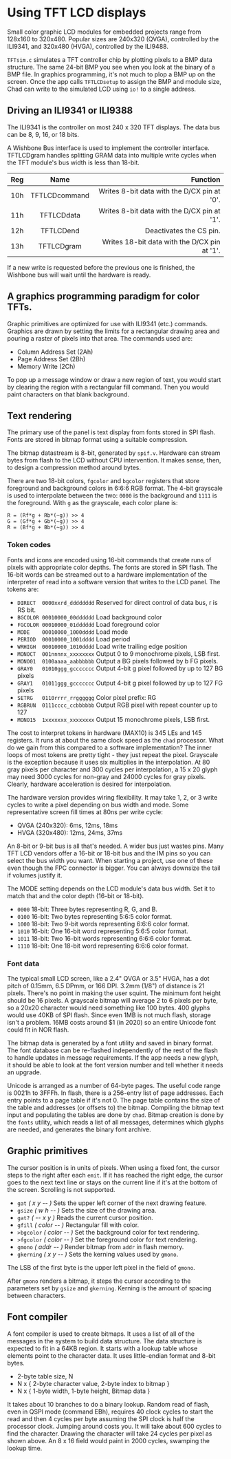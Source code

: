 # Using TFT LCD displays

Small color graphic LCD modules for embedded projects range from 128x160
to 320x480. Popular sizes are 240x320 (QVGA), controlled by the ILI9341,
and 320x480 (HVGA), controlled by the ILI9488.

`TFTsim.c` simulates a TFT controller chip by plotting pixels to a BMP data
structure. The same 24-bit BMP you see when you look at the binary of a BMP
file. In graphics programming, it's not much to plop a BMP up on the screen.
Once the app calls `TFTLCDsetup` to assign the BMP and module size,
Chad can write to the simulated LCD using `io!` to a single address.

## Driving an ILI9341 or ILI9388

The ILI9341 is the controller on most 240 x 320 TFT displays.
The data bus can be 8, 9, 16, or 18 bits.

A Wishbone Bus interface is used to implement the controller interface.
TFTLCDgram handles splitting GRAM data into multiple write cycles when the
TFT module's bus width is less than 18-bit.

|Reg|Name         |Function                                    |
|---|:-----------:|-------------------------------------------:|
|10h|TFTLCDcommand|Writes 8-bit data with the D/CX pin at '0'. |
|11h|TFTLCDdata   |Writes 8-bit data with the D/CX pin at '1'. |
|12h|TFTLCDend    |Deactivates the CS pin.                     |
|13h|TFTLCDgram   |Writes 18-bit data with the D/CX pin at '1'.|

If a new write is requested before the previous one is finished, the Wishbone
bus will wait until the hardware is ready.

## A graphics programming paradigm for color TFTs.

Graphic primitives are optimized for use with ILI9341 (etc.) commands.
Graphics are drawn by setting the limits for a rectangular drawing area and
pouring a raster of pixels into that area. The commands used are:

- Column Address Set (2Ah)
- Page Address Set (2Bh)
- Memory Write (2Ch)

To pop up a message window or draw a new region of text, you would start by
clearing the region with a rectangular fill command.
Then you would paint characters on that blank background.

## Text rendering

The primary use of the panel is text display from fonts stored in SPI flash.
Fonts are stored in bitmap format using a suitable compression.

The bitmap datastream is 8-bit, generated by `spif.v`. Hardware can stream bytes
from flash to the LCD without CPU intervention. It makes sense, then, to design
a compression method around bytes.

There are two 18-bit colors, `fgcolor` and `bgcolor` registers that store
foreground and background colors in 6:6:6 RGB format.
The 4-bit grayscale is used to interpolate between the two:
`0000` is the background and `1111` is the foreground.
With `g` as the grayscale, each color plane is:

```
R = (Rf*g + Rb*(~g)) >> 4
G = (Gf*g + Gb*(~g)) >> 4
R = (Bf*g + Bb*(~g)) >> 4
```

### Token codes

Fonts and icons are encoded using 16-bit commands that create runs of pixels
with appropriate color depths. The fonts are stored in SPI flash.
The 16-bit words can be streamed out to a hardware implementation of the interpreter
of read into a software version that writes to the LCD panel. The tokens are:

- `DIRECT  0000xxrd_dddddddd`  Reserved for direct control of data bus, r is RS bit.
- `BGCOLOR 00010000_00dddddd`  Load background color
- `FGCOLOR 00010000_01dddddd`  Load foreground color
- `MODE    00010000_1000dddd`  Load mode
- `PERIOD  00010000_1001dddd`  Load period
- `WRHIGH  00010000_1010dddd`  Load write trailing edge position
- `MONOCT  001nnnnx_xxxxxxxx`  Output 0 to 9 monochrome pixels, LSB first.
- `MONO01  0100aaaa_aabbbbbb`  Output a BG pixels followed by b FG pixels.
- `GRAY0   01010ggg_gccccccc`  Output 4-bit g pixel followed by up to 127 BG pixels
- `GRAY1   01011ggg_gccccccc`  Output 4-bit g pixel followed by up to 127 FG pixels
- `SETRG   0110rrrr_rrgggggg`  Color pixel prefix: RG
- `RGBRUN  0111cccc_ccbbbbbb`  Output RGB pixel with repeat counter up to 127
- `MONO15  1xxxxxxx_xxxxxxxx`  Output 15 monochrome pixels, LSB first.

The cost to interpret tokens in hardware (MAX10) is 345 LEs and 145 registers.
It runs at about the same clock speed as the `chad` processor.
What do we gain from this compared to a software implementation?
The inner loops of most tokens are pretty tight - they just repeat the pixel.
Grayscale is the exception because it uses six multiplies in the interpolation.
At 80 gray pixels per character and 300 cycles per interpolation, a 15 x 20 glyph
may need 3000 cycles for non-gray and 24000 cycles for gray pixels.
Clearly, hardware acceleration is desired for interpolation.

The hardware version provides wiring flexibility.
It may take 1, 2, or 3 write cycles to write a pixel depending on bus width and mode.
Some representative screen fill times at 80ns per write cycle:

- QVGA (240x320): 6ms, 12ms, 18ms
- HVGA (320x480): 12ms, 24ms, 37ms

An 8-bit or 9-bit bus is all that's needed. A wider bus just wastes pins.
Many TFT LCD vendors offer a 16-bit or 18-bit bus and the IM pins so you can
select the bus width you want. When starting a project, use one of these even
though the FPC connector is bigger. You can always downsize the tail if volumes
justify it.

The MODE setting depends on the LCD module's data bus width.
Set it to match that and the color depth (16-bit or 18-bit).

- `0000` 18-bit: Three bytes representing R, G, and B.
- `0100` 16-bit: Two bytes representing 5:6:5 color format.
- `1000` 18-bit: Two 9-bit words representing 6:6:6 color format.
- `1010` 16-bit: One 16-bit word representing 5:6:5 color format.
- `1011` 18-bit: Two 16-bit words representing 6:6:6 color format.
- `1110` 18-bit: One 18-bit word representing 6:6:6 color format.

### Font data

The typical small LCD screen, like a 2.4" QVGA or 3.5" HVGA,
has a dot pitch of 0.15mm, 6.5 DPmm, or 166 DPI.
3.2mm (1/8") of distance is 21 pixels.
There's no point in making the user squint.
The minimum font height should be 16 pixels.
A grayscale bitmap will average 2 to 6 pixels per byte, so a 20x20
character would need something like 100 bytes. 400 glyphs would use 40KB
of SPI flash. Since even 1MB is not much flash, storage isn't a problem.
16MB costs around $1 (in 2020) so an entire Unicode font could fit in NOR flash.

The bitmap data is generated by a font utility and saved in binary format.
The font database can be re-flashed independently of the rest of the flash
to handle updates in message requirements. If the app needs a new glyph, it should
be able to look at the font version number and tell whether it needs an upgrade.

Unicode is arranged as a number of 64-byte pages.
The useful code range is 0021h to 3FFFh.
In flash, there is a 256-entry list of page addresses.
Each entry points to a page table if it's not 0.
The page table contains the size of the table and 
addresses (or offsets to) the bitmap.
Compiling the bitmap text input and populating the tables are done by `chad`.
Bitmap creation is done by the `fonts` utility, which reads a list of all messages,
determines which glyphs are needed, and generates the binary font archive.

## Graphic primitives

The cursor position is in units of pixels. 
When using a fixed font, the cursor steps to the right after each `emit`.
If it has reached the right edge, the cursor goes to the next text line
or stays on the current line if it's at the bottom of the screen.
Scrolling is not supported.

- `gat` *( x y -- )* Sets the upper left corner of the next drawing feature.
- `gsize` *( w h -- )* Sets the size of the drawing area.
- `gat?` *( -- x y )* Reads the current cursor position.
- `gfill` *( color -- )* Rectangular fill with color.
- `>bgcolor` *( color -- )* Set the background color for text rendering.
- `>fgcolor` *( color -- )* Set the foreground color for text rendering.
- `gmono` *( addr -- )* Render bitmap from `addr` in flash memory.
- `gkerning` *( x y -- )* Sets the kerning values used by `gmono`.

The LSB of the first byte is the upper left pixel in the field of `gmono`.

After `gmono` renders a bitmap, it steps the cursor according to the
parameters set by `gsize` and `gkerning`.
Kerning is the amount of spacing between characters.

## Font compiler

A font compiler is used to create bitmaps.
It uses a list of all of the messages in the system to build data structure.
The data structure is expected to fit in a 64KB region.
It starts with a lookup table whose elements point to the character data.
It uses little-endian format and 8-bit bytes.

- 2-byte table size, N
- N x { 2-byte character value, 2-byte index to bitmap }
- N x { 1-byte width, 1-byte height, Bitmap data }

It takes about 10 branches to do a binary lookup.
Random read of flash, even in QSPI mode (command EBh),
requires 40 clock cycles to start the read and then 4 cycles per byte
assuming the SPI clock is half the processor clock.
Jumping around costs you.
It will take about 600 cycles to find the character.
Drawing the character will take 24 cycles per pixel as shown above.
An 8 x 16 field would paint in 2000 cycles, swamping the lookup time.






